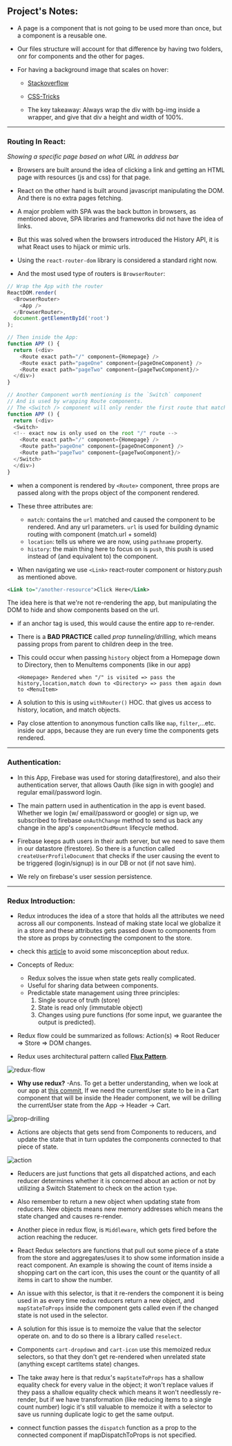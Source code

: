 ## Project's Notes:

  * A page is a component that is not going to be used more than once, but a component is a reusable one.
  * Our files structure will account for that difference by having two folders, onr for components and the other for pages.

  * For having a background image that scales on hover:
    - [Stackoverflow](https://stackoverflow.com/questions/35939859/how-do-i-animate-background-image-size-on-hover-smoothly-in-css)
    - [CSS-Tricks](https://css-tricks.com/zooming-background-images/)

    - The key takeaway: Always wrap the div with bg-img inside a wrapper, and give that div a height and width of 100%.

---

### Routing In React:

  *Showing a specific page based on what URL in address bar*

  * Browsers are built around the idea of clicking a link and getting an HTML page with resources (js and css) for that page.
  * React on the other hand is built around javascript manipulating the DOM. And there is no extra pages fetching.
  * A major problem with SPA was the back button in browsers, as mentioned above, SPA libraries and frameworks did not have the idea of links.
  * But this was solved when the browsers introduced the History API, it is what React uses to hijack or mimic urls.

  * Using the `react-router-dom` library is considered a standard right now.
  * And the most used type of routers is `BrowserRouter`:
  ```javascript
  // Wrap the App with the router
  ReactDOM.render(
    <BrowserRouter>
      <App />
    </BrowserRouter>,
    document.getElementById('root')
  );

  // Then inside the App:
  function APP () {
    return (<div>
      <Route exact path="/" component={Homepage} />
      <Route exact path="pageOne" component={pageOneComponent} />
      <Route exact path="pageTwo" component={pageTwoComponent}/>
    </div>)
  }

  // Another Component worth mentioning is the `Switch` component
  // And is used by wrapping Route components.
  // The <Switch /> component will only render the first route that matches/includes the path. Once it finds the first route that matches the path, it will not look for any other matches. Not only that, it allows for nested routes to work properly, which is something that <Router /> will not be able to handle.
  function APP () {
    return (<div>
    <Switch>
    <!-- exact now is only used on the root "/" route -->
      <Route exact path="/" component={Homepage} /> 
      <Route path="pageOne" component={pageOneComponent} />
      <Route path="pageTwo" component={pageTwoComponent}/>
    </Switch>
    </div>)
  }
  ```

  * when a component is rendered by `<Route>` component, three props are passed along with the props object of the component rendered.
  * These three attributes are: 
    - `match`: contains the `url` matched and caused the component to be rendered. And any url parameters. `url` is used for building dynamic routing with <Link> component (match.url + someId)
    - `location`: tells us where we are now, using `pathname` property.
    - `history`: the main thing here to focus on is `push`, this push is used instead of (and equivalent to) the <Link> component.

  * When navigating we use `<Link>` react-router component or history.push as mentioned above.
  ``` xml
  <Link to="/another-resource">Click Here</Link>
  ```
  The idea here is that we're not re-rendering the app, but manipulating the DOM to hide and show components based on the url.
  * if an anchor tag is used, this would cause the entire app to re-render. 

  * There is a **BAD PRACTICE** called *prop tunneling/drilling*, which means passing props from parent to children deep in the tree.
  * This could occur when passing `history` object from a Homepage down to Directory, then to MenuItems components (like in our app)
      ```text
      <Homepage> Rendered when "/" is visited => pass the history,location,match down to <Directory> => pass them again down to <MenuItem>
      ```
  * A solution to this is using `withRouter()` HOC. that gives us access to history, location, and match objects.

  * Pay close attention to anonymous function calls like `map`, `filter`,...etc. inside our apps, because they are run every time the components gets rendered.

---

### Authentication:

  * In this App, Firebase was used for storing data(firestore), and also their authentication server, that allows Oauth (like sign in with google) and regular email/password login.

  * The main pattern used in authentication in the app is event based. Whether we login (w/ email/password or google) or sign up, we subscribed to firebase `onAuthChange` method to send us back any change in the app's  `componentDidMount` lifecycle method.

  * Firebase keeps auth users in their auth server, but we need to save them in our datastore (firestore). So there is a function called `createUserProfileDocument` that checks if the user causing the event to be triggered (login/signup) is in our DB or not (if not save him).

  * We rely on firebase's user session persistence.

---

### Redux Introduction:

  * Redux introduces the idea of a store that holds all the attributes we need across all our components. Instead of making state local we globalize it in a store and these attributes gets passed down to components from the store as props by connecting the component to the store.

  * check this [article](https://kentcdodds.com/blog/application-state-management-with-react) to avoid some misconception about redux.

  * Concepts of Redux:
    - Redux solves the issue when state gets really complicated.
    - Useful for sharing data between components.
    - Predictable state management using three principles:
      1. Single source of truth (store)
      2. State is read only (immutable object)
      3. Changes using pure functions (for some input, we guarantee the output is predicted).

  * Redux flow could be summarized as follows: Action(s) => Root Reducer => Store => DOM changes.

  * Redux uses architectural pattern called [**Flux Pattern**](https://facebook.github.io/flux/docs/in-depth-overview/#:~:text=Flux%20is%20the%20application%20architecture,a%20lot%20of%20new%20code.).

  ![redux-flow](./imgs/redux-flow.png)

  * **Why use redux?** -Ans. To get a better understanding, when we look at our app at [this commit](https://github.com/mu-majid/react-bootcamp/commit/866ad654f8d11b9409e53193ddfeece27027a8b7), If we need the currentUser state to be in a Cart component that will be inside the Header component, we will be drilling the currentUser state from the App -> Header -> Cart.

  ![prop-drilling](./imgs/prop-drilling.png)

  * Actions are objects that gets send from Components to reducers, and update the state that in turn updates the components connected to that piece of state.

  ![action](./imgs/action.png)

  * Reducers are just functions that gets all dispatched actions, and each reducer determines whether it is concerned about an action or not by utilizing a Switch Statement to check on the action `type`.

  * Also remember to return a new object when updating state from reducers. New objects means new memory addresses which means the state changed and causes re-render.

  * Another piece in redux flow, is `Middleware`, which gets fired before the action reaching the reducer.

  * React Redux selectors are functions that pull out some piece of a state from the store and aggregates/uses it to show some information inside a react component. An example is showing the count of items inside a shopping cart on the cart icon, this uses the count or the quantity of all items in cart to show the number.

  * An issue with this selector, is that it re-renders the component it is being used in as every time redux reducers return a new object, and `mapStateToProps` inside the component gets called even if the changed state is not used in the selector.

  * A solution for this issue is to memoize the value that the selector operate on. and to do so there is a library called `reselect`.

  * Components `cart-dropdown` and `cart-icon` use this memoized redux selectors, so that they don't get re-rendered when unrelated state (anything except cartItems state) changes.

  * The take away here is that redux's `mapStateToProps` has a shallow equality check for every value in the object; it won't replace values if they pass a shallow equality check which means it won't needlessly re-render, but if we have transformation (like reducing items to a single count number) logic it's still valuable to memoize it with a selector to save us running duplicate logic to get the same output.

  * connect function passes the `dispatch` function as a prop to the connected component if mapDispatchToProps is not specified.
  
